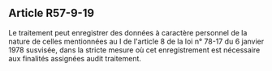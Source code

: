 Article R57-9-19
----
Le traitement peut enregistrer des données à caractère personnel de la nature de
celles mentionnées au I de l'article 8 de la loi n° 78-17 du 6 janvier 1978
susvisée, dans la stricte mesure où cet enregistrement est nécessaire aux
finalités assignées audit traitement.
